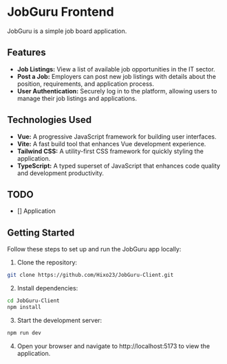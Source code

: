 # JobGuru Frontend

JobGuru is a simple job board application.

## Features

- **Job Listings:** View a list of available job opportunities in the IT sector.
- **Post a Job:** Employers can post new job listings with details about the position, requirements, and application process.
- **User Authentication:** Securely log in to the platform, allowing users to manage their job listings and applications.

## Technologies Used

- **Vue:** A progressive JavaScript framework for building user interfaces.
- **Vite:** A fast build tool that enhances Vue development experience.
- **Tailwind CSS:** A utility-first CSS framework for quickly styling the application.
- **TypeScript:** A typed superset of JavaScript that enhances code quality and development productivity.

## TODO
- [] Application

## Getting Started

Follow these steps to set up and run the JobGuru app locally:

1. Clone the repository:

```bash
git clone https://github.com/Hixo23/JobGuru-Client.git
```

2. Install dependencies:

```bash
cd JobGuru-Client
npm install
```

3. Start the development server:

```bash
npm run dev
```

4. Open your browser and navigate to http://localhost:5173 to view the application.
